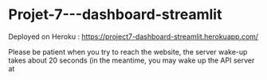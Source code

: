 # Projet-7---dashboard-streamlit

Deployed on Heroku : https://project7-dashboard-streamlit.herokuapp.com/

Please be patient when you try to reach the website, the server wake-up takes about 20 seconds (in the meantime, you may wake up the API server at 
